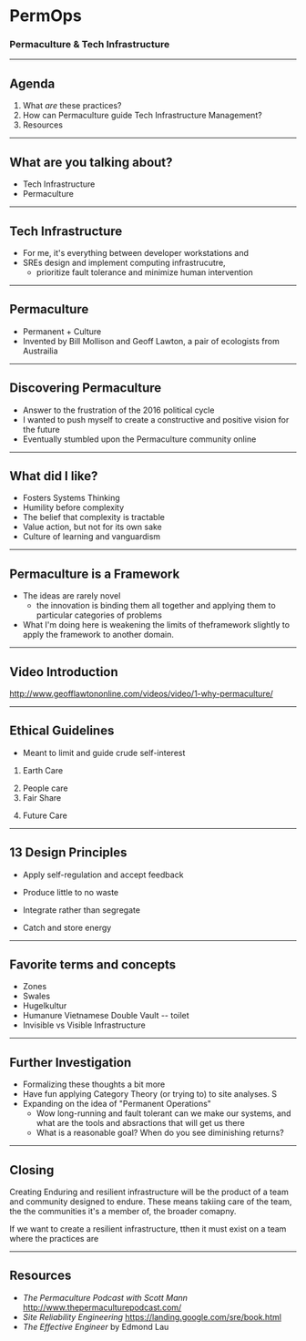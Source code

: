 # PermOps

### Permaculture & Tech Infrastructure
<!-- Introduction  -->
---
## Agenda
1. What *are* these practices?
2. How can Permaculture guide Tech Infrastructure Management?
3. Resources

---
## What are you talking about?
* Tech Infrastructure
* Permaculture

---
## Tech Infrastructure
* For me, it's everything between developer workstations and
* SREs design and implement computing infrastrucutre, 
  * prioritize fault tolerance and minimize human intervention

---
## Permaculture
* Permanent + Culture
* Invented by Bill Mollison and Geoff Lawton, a pair of ecologists from Austrailia

---
## Discovering Permaculture
* Answer to the frustration of the 2016 political cycle
* I wanted to push myself to create a constructive and positive vision for the future
* Eventually stumbled upon the Permaculture community online

---
## What did I like?
* Fosters Systems Thinking
* Humility before complexity
* The belief that complexity is tractable
* Value action, but not for its own sake
* Culture of learning and vanguardism
<!-- * When you value good design and decreasing toil, that pushes you to collaborate with others, and that encourages yourself and others to push the state of the art forward.  -->

---
## Permaculture is a Framework
* The ideas are rarely novel
  * the innovation is binding them all together and applying them to particular categories of problems
* What I'm doing here is weakening the limits of theframework slightly to apply the framework to another domain. 

<!-- Body  -->
<!--
Table of Contents
0. Introduce and show video
1. Review the 3 principles
2. Review a *selection* of the 13 values
3. Describe example Permaculture implementations
4. [STRETCH] Touch on Permaculture and FP, Category Theory, and the Actor Model

X. Throughout all of these, make allusions back to their relevance to tech infrastructure management
-->
---
## Video Introduction
http://www.geofflawtononline.com/videos/video/1-why-permaculture/

---
## Ethical Guidelines
* Meant to limit and guide crude self-interest
1.  Earth Care
  <!-- * Increase
  * SRE work has a much more confined definition of 'world', but the role is sitll to engage in high leverage & well-designed activities -->
2.  People care
3. Fair Share
  <!-- * Sharing the load on the tream -->
4.  Future Care
  <!-- * plan for the good of the next several generations 
    * new coders, future forms of the companies, future users of OSS -->

---
## 13 Design Principles
* Apply self-regulation and accept feedback
  <!-- * If something goes wrong, change it -->

* Produce little to no waste
  <!-- * i.e. avoid creating systems 
  * Things like Hackweeks or "20% time" are rarely wastes of time
  * reduce unused capacity
  * use efficient abstractions -->

* Integrate rather than segregate
  <!-- * one codebase, manage most of our applications on a single cluster with a single interface
  * Our tools are nearly always integrations of several others
  * Sharing ideas -->

* Catch and store energy
  <!-- * I believe you see this a lot with healthy engineering culture. There's a lot of energy to be found in group curiousity, and direre to learn  -->

---
## Favorite terms and concepts
* Zones
* Swales
* Hugelkultur
* Humanure Vietnamese Double Vault -- toilet
* Invisible vs Visible Infrastructure

<!-- Conclusion  -->
---
## Further Investigation
* Formalizing these thoughts a bit more
* Have fun applying Category Theory (or trying to) to site analyses. S 
* Expanding on the idea of "Permanent Operations"
  * Wow long-running and fault tolerant can we make our systems, and what are the tools and absractions that will get us there
  * What is a reasonable goal? When do you see diminishing returns?

---
## Closing
Creating Enduring and resilient infrastructure will be the product of a team and community designed to endure. These means takiing care of the team, the the communities it's a member of, the broader comapny. 

If we want to create a resilient infrastructure, tthen it must exist on a team where the practices are

---
## Resources
* _The Permaculture Podcast with Scott Mann_
  http://www.thepermaculturepodcast.com/
* _Site Reliability Engineering_
  https://landing.google.com/sre/book.html
* _The Effective Engineer_ by Edmond Lau